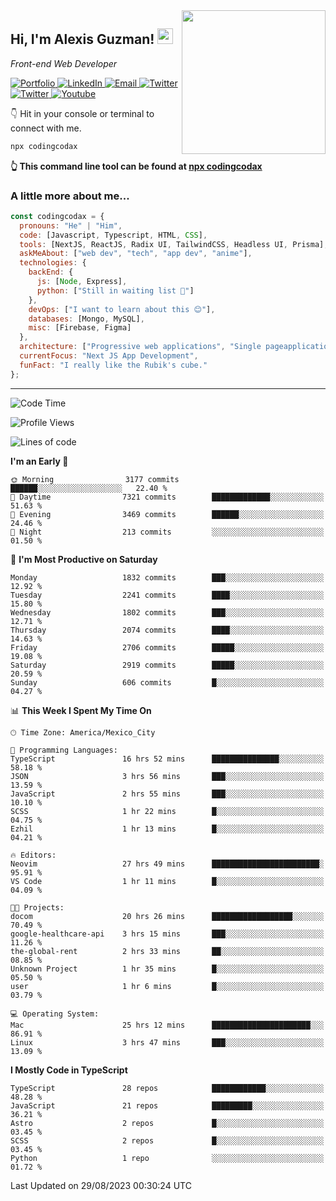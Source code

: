 <img align='right' src="https://media.giphy.com/media/M9gbBd9nbDrOTu1Mqx/giphy.gif" width="230">
<h2>Hi, I'm Alexis Guzman! <img src="https://media.giphy.com/media/hvRJCLFzcasrR4ia7z/giphy.gif" width="25px"></h2>
<p><em>Front-end Web Developer</em></p>

<p>
  <a href='https://www.codingcodax.dev' target='_blank'>
    <img alt='Portfolio' src='https://img.shields.io/badge/Portfolio-black?logo=vercel&style=flat-square'>
  </a>
  <a href='https://linkedin.com/in/codingcodax' target='_blank'>
    <img alt='LinkedIn' src='https://img.shields.io/badge/LinkedIn-black?logo=LinkedIn&style=flat-square'>
  </a>
  <a href='mailto:codingcodax@gmail.com' target='_blank'>
    <img alt='Email' src='https://img.shields.io/badge/Email-black?logo=Gmail&style=flat-square'>
  </a>
  <a href='https://twitter.com/codingcodax' target='_blank'>
    <img alt='Twitter' src='https://img.shields.io/badge/Twitter-black?logo=Twitter&style=flat-square'>
  </a>
  <a href='https://www.instagram.com/codingcodax' target='_blank'>
    <img alt='Twitter' src='https://img.shields.io/badge/Instagram-black?logo=Instagram&style=flat-square'>
  </a>
  <a href='https://www.youtube.com/@codingcodax' target='_blank'>
    <img alt='Youtube' src='https://img.shields.io/badge/YouTube-black?logo=Youtube&style=flat-square'>
  </a>
</p>

👇 Hit in your console or terminal to connect with me.

```bash
npx codingcodax 
```
**👆 This command line tool can be found at [npx codingcodax](https://github.com/codingcodax/npx-codingcodax)**

<h3>A little more about me...</h3>

```javascript
const codingcodax = {
  pronouns: "He" | "Him",
  code: [Javascript, Typescript, HTML, CSS],
  tools: [NextJS, ReactJS, Radix UI, TailwindCSS, Headless UI, Prisma],
  askMeAbout: ["web dev", "tech", "app dev", "anime"],
  technologies: {
    backEnd: {
      js: [Node, Express],
      python: ["Still in waiting list 🥲"]
    },
    devOps: ["I want to learn about this 😊"],
    databases: [Mongo, MySQL],
    misc: [Firebase, Figma]
  },
  architecture: ["Progressive web applications", "Single pageapplications"],
  currentFocus: "Next JS App Development",
  funFact: "I really like the Rubik's cube."
};
```

---

<!--START_SECTION:waka-->
![Code Time](http://img.shields.io/badge/Code%20Time-1%2C674%20hrs%205%20mins-blue)

![Profile Views](http://img.shields.io/badge/Profile%20Views-16-blue)

![Lines of code](https://img.shields.io/badge/From%20Hello%20World%20I%27ve%20Written-8.1%20million%20lines%20of%20code-blue)

**I'm an Early 🐤** 

```text
🌞 Morning                3177 commits        ██████░░░░░░░░░░░░░░░░░░░   22.40 % 
🌆 Daytime                7321 commits        █████████████░░░░░░░░░░░░   51.63 % 
🌃 Evening                3469 commits        ██████░░░░░░░░░░░░░░░░░░░   24.46 % 
🌙 Night                  213 commits         ░░░░░░░░░░░░░░░░░░░░░░░░░   01.50 % 
```
📅 **I'm Most Productive on Saturday** 

```text
Monday                   1832 commits        ███░░░░░░░░░░░░░░░░░░░░░░   12.92 % 
Tuesday                  2241 commits        ████░░░░░░░░░░░░░░░░░░░░░   15.80 % 
Wednesday                1802 commits        ███░░░░░░░░░░░░░░░░░░░░░░   12.71 % 
Thursday                 2074 commits        ████░░░░░░░░░░░░░░░░░░░░░   14.63 % 
Friday                   2706 commits        █████░░░░░░░░░░░░░░░░░░░░   19.08 % 
Saturday                 2919 commits        █████░░░░░░░░░░░░░░░░░░░░   20.59 % 
Sunday                   606 commits         █░░░░░░░░░░░░░░░░░░░░░░░░   04.27 % 
```


📊 **This Week I Spent My Time On** 

```text
🕑︎ Time Zone: America/Mexico_City

💬 Programming Languages: 
TypeScript               16 hrs 52 mins      ███████████████░░░░░░░░░░   58.18 % 
JSON                     3 hrs 56 mins       ███░░░░░░░░░░░░░░░░░░░░░░   13.59 % 
JavaScript               2 hrs 55 mins       ███░░░░░░░░░░░░░░░░░░░░░░   10.10 % 
SCSS                     1 hr 22 mins        █░░░░░░░░░░░░░░░░░░░░░░░░   04.75 % 
Ezhil                    1 hr 13 mins        █░░░░░░░░░░░░░░░░░░░░░░░░   04.21 % 

🔥 Editors: 
Neovim                   27 hrs 49 mins      ████████████████████████░   95.91 % 
VS Code                  1 hr 11 mins        █░░░░░░░░░░░░░░░░░░░░░░░░   04.09 % 

🐱‍💻 Projects: 
docom                    20 hrs 26 mins      ██████████████████░░░░░░░   70.49 % 
google-healthcare-api    3 hrs 15 mins       ███░░░░░░░░░░░░░░░░░░░░░░   11.26 % 
the-global-rent          2 hrs 33 mins       ██░░░░░░░░░░░░░░░░░░░░░░░   08.85 % 
Unknown Project          1 hr 35 mins        █░░░░░░░░░░░░░░░░░░░░░░░░   05.50 % 
user                     1 hr 6 mins         █░░░░░░░░░░░░░░░░░░░░░░░░   03.79 % 

💻 Operating System: 
Mac                      25 hrs 12 mins      ██████████████████████░░░   86.91 % 
Linux                    3 hrs 47 mins       ███░░░░░░░░░░░░░░░░░░░░░░   13.09 % 
```

**I Mostly Code in TypeScript** 

```text
TypeScript               28 repos            ████████████░░░░░░░░░░░░░   48.28 % 
JavaScript               21 repos            █████████░░░░░░░░░░░░░░░░   36.21 % 
Astro                    2 repos             █░░░░░░░░░░░░░░░░░░░░░░░░   03.45 % 
SCSS                     2 repos             █░░░░░░░░░░░░░░░░░░░░░░░░   03.45 % 
Python                   1 repo              ░░░░░░░░░░░░░░░░░░░░░░░░░   01.72 % 
```




 Last Updated on 29/08/2023 00:30:24 UTC
<!--END_SECTION:waka-->
